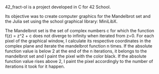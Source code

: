 42_fract-ol is a project developed in C for 42 School.

Its objective was to create computer graphics for the Mandelbrot set and the Julia set using the school graphical library: MiniLibX.

The Mandelbrot set is the set of complex numbers c for which the function f(z) = z^2 + c does not diverge to infinity when iterated from z=0.
For each pixel of the graphical window, I calculate its respective coordinates in the complex plane and iterate the mandelbrot function n times. If the absolute function value is below 2 at the end of the n iterations, it belongs to the mandelbrot set and I paint the pixel with the color black. If the absolute function value rises above 2, I paint the pixel accordingly to the number of iterations it took for it happen. 


